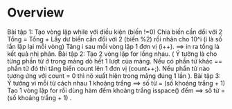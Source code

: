  # Overview
 Bài tập 1:
 Tạo vòng lặp while với điều kiện (biến !=0)
 Chia biến cần đổi với 2
 Tổng = Tổng + Lấy dư biến cần đổi với 2 (biến %2) rồi nhân cho 10^i (i là số lần lặp lại mỗi vòng)
 Tăng i sau mỗi vòng lặp 1 đơn vị (i++). 
 ==> in ra tổng là kết quả nhị phân.
 Bài tập 2: 
 Tạo 2 vòng lặp for lồng nhau.
 ( Ý tưởng là cho từng phần tử  ở trong mảng dò hết 1 lượt của mảng.
 Nếu có phần tử  khác == phần tử đó thì tăng biến count lên 1 đơn vị (count++;). Nếu phần tử nào tương ứng với count = 0 thì nó xuất hiện trong mảng đúng 1 lần   ).
 Bài tập 3: 
 Ý tưởng vì mỗi từ cách nhau 1 khoảng trắng ==> số từ = (số khoảng trắng + 1) 
 Tạo 1 vòng lặp for rồi dùng hàm đếm khoảng trắng isspace() đếm 
 ==> số từ = (số khoảng trắng + 1) .

